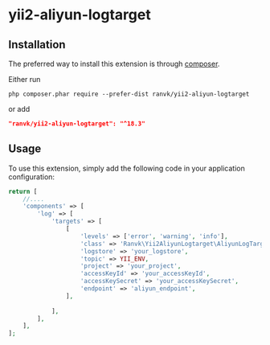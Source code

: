 # yii2-aliyun-logtarget

Installation
------------

The preferred way to install this extension is through [composer](http://getcomposer.org/download/).

Either run

```
php composer.phar require --prefer-dist ranvk/yii2-aliyun-logtarget
```

or add

```json
"ranvk/yii2-aliyun-logtarget": "^18.3"
```

Usage
-----

To use this extension,  simply add the following code in your application configuration:

```php
return [
    //....
    'components' => [
        'log' => [
            'targets' => [
                [
                    'levels' => ['error', 'warning', 'info'],
                    'class' => 'Ranvk\Yii2AliyunLogtarget\AliyunLogTarget',
                    'logstore' => 'your_logstore',
                    'topic' => YII_ENV,
                    'project' => 'your_project',
                    'accessKeyId' => 'your_accessKeyId',
                    'accessKeySecret' => 'your_accessKeySecret',
                    'endpoint' => 'aliyun_endpoint',
                ],
            
            ],
        ],
    ],
];
```